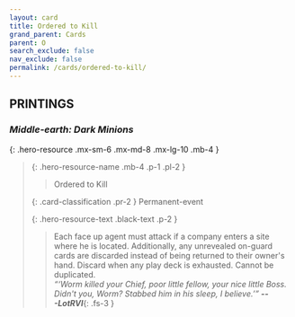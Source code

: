 ```yaml
---
layout: card
title: Ordered to Kill
grand_parent: Cards
parent: O
search_exclude: false
nav_exclude: false
permalink: /cards/ordered-to-kill/
---
```


## PRINTINGS


### _Middle-earth: Dark Minions_

{: .hero-resource .mx-sm-6 .mx-md-8 .mx-lg-10 .mb-4 }
> {: .hero-resource-name .mb-4 .p-1 .pl-2 }
> > <div class="card-mp"></div>
> > <div class="card-name">Ordered to Kill</div>
>
> {: .card-classification .pr-2 }
> Permanent-event
>
> {: .hero-resource-text .black-text .p-2 }
> > Each face up agent must attack if a company enters a site where he is located. Additionally, any unrevealed on-guard cards are discarded instead of being returned to their owner's hand. Discard when any play deck is exhausted. Cannot be duplicated. <br>_“‘Worm killed your Chief, poor little fellow, your nice little Boss. Didn't you, Worm? Stabbed him in his sleep, I believe.’”_ ***---&#65279;LotRVI***{: .fs-3 } 
> 
